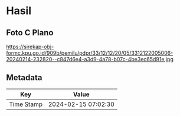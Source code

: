 # Hasil

## Foto C Plano

https://sirekap-obj-formc.kpu.go.id/909b/pemilu/pdpr/33/12/12/20/05/3312122005006-20240214-232820--c847d6e4-a3d9-4a78-b07c-4be3ec65d91e.jpg


## Metadata

| Key        | Value               |
| ---------- | ------------------- |
| Time Stamp | 2024-02-15 07:02:30 |



